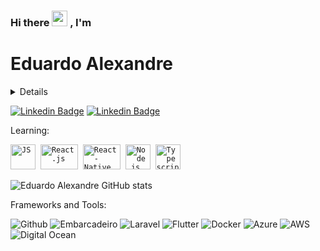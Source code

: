 ### Hi there <img src="https://media.giphy.com/media/hvRJCLFzcasrR4ia7z/giphy.gif" width="25px"> , I'm
# Eduardo Alexandre
<details>
  Information Technology Assistant at MRS Logística, Apaixonado por programação e viciado em café, entusiasta Filosofia Hacker.
</details>

[![Linkedin Badge](https://img.shields.io/badge/Linkedin-Eduardo%20Alexandre-blue)](https://www.linkedin.com/in/eduardotecnologo/)
[![Linkedin Badge](https://img.shields.io/badge/Instagram-eduardodeveloper-red)](https://www.instagram.com/eduardodeveloper/)




Learning:

<p align="left">
  <code><img src="https://user-images.githubusercontent.com/51785898/91357834-3eb8df00-e7c8-11ea-9936-0ce666ac2a11.png" alt="JS" width="40" height="40"/></code>&nbsp;
  <code><img src="https://user-images.githubusercontent.com/51785898/91357843-411b3900-e7c8-11ea-8161-3e8191a6cde2.png" alt="React.js" width="60" height="40" /></code>&nbsp;
<code><img src="https://user-images.githubusercontent.com/51785898/91357845-424c6600-e7c8-11ea-9457-53c06cf3b6ed.png" alt="React-Native" width="60" height="40" /></code>&nbsp;
    <code><img src="https://user-images.githubusercontent.com/51785898/91357850-44162980-e7c8-11ea-966c-a7ebaba08ba3.png" alt="Node.js" width="40" height="40"/></code>&nbsp;
  <code><img src="https://user-images.githubusercontent.com/51785898/91358426-3319e800-e7c9-11ea-9df0-b5a207cecfce.png" alt="Typescript" width="40" height="40"/></code>&nbsp;
   </p>

![Eduardo Alexandre GitHub stats](https://github-readme-stats.vercel.app/api?username=eduardotecnologo&show_icons=true&theme=radical)

Frameworks and Tools:

![Github](https://www.vectorlogo.zone/logos/github/github-ar21.svg)
![Embarcadeiro](https://www.vectorlogo.zone/logos/embarcadero/embarcadero-ar21.svg)
![Laravel](https://www.vectorlogo.zone/logos/laravel/laravel-ar21.svg)
![Flutter](https://www.vectorlogo.zone/logos/flutterio/flutterio-ar21.svg)
![Docker](https://www.vectorlogo.zone/logos/docker/docker-ar21.svg)
![Azure](https://www.vectorlogo.zone/logos/microsoft_azure/microsoft_azure-ar21.svg)
![AWS](https://www.vectorlogo.zone/logos/amazon_aws/amazon_aws-ar21.svg)
![Digital Ocean](https://www.vectorlogo.zone/logos/digitalocean/digitalocean-ar21.svg)


